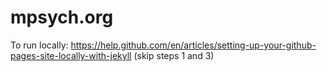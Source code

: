 # mpsych.org

To run locally: https://help.github.com/en/articles/setting-up-your-github-pages-site-locally-with-jekyll (skip steps 1 and 3)
